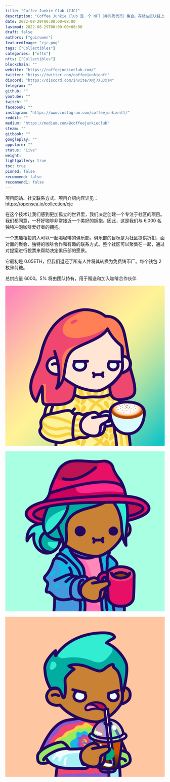 ```yaml
---
title: "Coffee Junkie Club (CJC)"
description: "Coffee Junkie Club 是一个 NFT（非同质代币）集合。存储在区块链上的数字艺术品集合。"
date: 2022-08-29T00:00:00+08:00
lastmod: 2022-08-29T00:00:00+08:00
draft: false
authors: ["guiruwen"]
featuredImage: "cjc.png"
tags: ["Collectibles"]
categories: ["nfts"]
nfts: ["Collectibles"]
blockchain: ""
website: "https://coffeejunkieclub.com/"
twitter: "https://twitter.com/coffeejunkienft"
discord: "https://discord.com/invite/XNj7XuJxTN"
telegram: ""
github: ""
youtube: ""
twitch: ""
facebook: ""
instagram: "https://www.instagram.com/coffeejunkienft/"
reddit: ""
medium: "https://medium.com/@coffeejunkieclub"
steam: ""
gitbook: ""
googleplay: ""
appstore: ""
status: "Live"
weight: 
lightgallery: true
toc: true
pinned: false
recommend: false
recommend1: false
---
```

项目网站、社交联系方式、项目介绍内容详见：https://opensea.io/collection/cjc

在这个技术让我们感到更加孤立的世界里，我们决定创建一个专注于社区的项目。我们都同意，一杯好咖啡非常接近一个美好的拥抱。因此，这是我们与 6,000 名独特冲泡咖啡爱好者的拥抱。

一个志趣相投的人可以一起喝咖啡的俱乐部。俱乐部的目标是为社区提供折扣、面对面的聚会、独特的咖啡合作和有趣的联系方式。整个社区可以聚集在一起，通过对提案进行投票来帮助决定俱乐部的愿景。

它最初是 0.05ETH，但我们退还了所有人并将其转换为免费铸币厂。每个钱包 2 枚薄荷糖。

总供应量 6000。5% 将由团队持有，用于赠送和加入咖啡合作伙伴

![nft](01.jpg)



![nft](02.jpg)



![nft](03.jpg)



